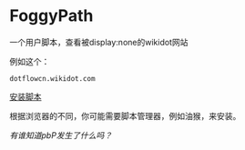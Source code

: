 # FoggyPath
一个用户脚本，查看被display:none的wikidot网站

例如这个：
```
dotflowcn.wikidot.com
```
[安装脚本](https://github.com/rHanbowChic/FoggyPath/raw/main/FoggyPath.user.js)

根据浏览器的不同，你可能需要脚本管理器，例如油猴，来安装。

*有谁知道pbP发生了什么吗？*
